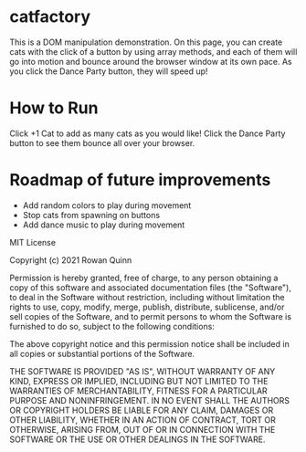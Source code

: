 # catfactory

This is a DOM manipulation demonstration. On this page, you can create cats with the click of a button by using array methods, and each of them will go into motion and bounce around the browser window at its own pace. As you click the Dance Party button, they will speed up!

# How to Run

Click +1 Cat to add as many cats as you would like! Click the Dance Party button to see them bounce all over your browser.

# Roadmap of future improvements

* Add random colors to play during movement
* Stop cats from spawning on buttons
* Add dance music to play during movement



MIT License

Copyright (c) 2021 Rowan Quinn

Permission is hereby granted, free of charge, to any person obtaining a copy
of this software and associated documentation files (the "Software"), to deal
in the Software without restriction, including without limitation the rights
to use, copy, modify, merge, publish, distribute, sublicense, and/or sell
copies of the Software, and to permit persons to whom the Software is
furnished to do so, subject to the following conditions:

The above copyright notice and this permission notice shall be included in all
copies or substantial portions of the Software.

THE SOFTWARE IS PROVIDED "AS IS", WITHOUT WARRANTY OF ANY KIND, EXPRESS OR
IMPLIED, INCLUDING BUT NOT LIMITED TO THE WARRANTIES OF MERCHANTABILITY,
FITNESS FOR A PARTICULAR PURPOSE AND NONINFRINGEMENT. IN NO EVENT SHALL THE
AUTHORS OR COPYRIGHT HOLDERS BE LIABLE FOR ANY CLAIM, DAMAGES OR OTHER
LIABILITY, WHETHER IN AN ACTION OF CONTRACT, TORT OR OTHERWISE, ARISING FROM,
OUT OF OR IN CONNECTION WITH THE SOFTWARE OR THE USE OR OTHER DEALINGS IN THE
SOFTWARE.

